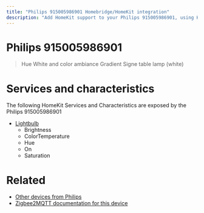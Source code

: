 ```yaml
---
title: "Philips 915005986901 Homebridge/HomeKit integration"
description: "Add HomeKit support to your Philips 915005986901, using Homebridge, Zigbee2MQTT and homebridge-z2m."
---
```

<!---
This file has been GENERATED using src/docgen/docgen.ts
DO NOT EDIT THIS FILE MANUALLY!
-->
# Philips 915005986901
> Hue White and color ambiance Gradient Signe table lamp (white)


# Services and characteristics
The following HomeKit Services and Characteristics are exposed by
the Philips 915005986901

* [Lightbulb](../../light.md)
  * Brightness
  * ColorTemperature
  * Hue
  * On
  * Saturation


# Related
* [Other devices from Philips](../index.md#philips)
* [Zigbee2MQTT documentation for this device](https://www.zigbee2mqtt.io/devices/915005986901.html)